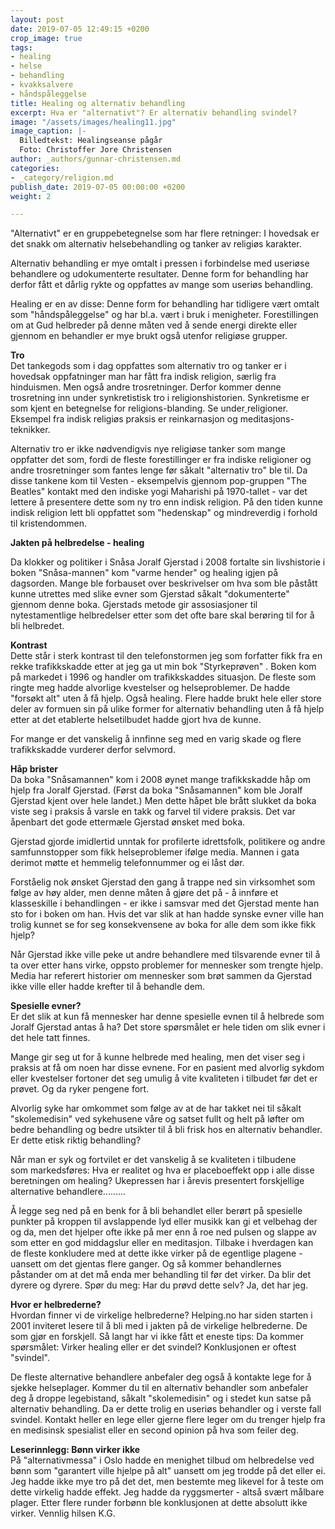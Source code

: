 ```yaml
---
layout: post
date: 2019-07-05 12:49:15 +0200
crop_image: true
tags:
- healing
- helse
- behandling
- kvakksalvere
- håndspåleggelse
title: Healing og alternativ behandling
excerpt: Hva er "alternativt"? Er alternativ behandling svindel?
image: "/assets/images/healing11.jpg"
image_caption: |-
  Billedtekst: Healingseanse pågår
  Foto: Christoffer Jore Christensen
author: _authors/gunnar-christensen.md
categories:
- _category/religion.md
publish_date: 2019-07-05 00:00:00 +0200
weight: 2

---
```

"Alternativt" er en gruppebetegnelse som har flere retninger: I hovedsak er det snakk om alternativ helsebehandling og tanker av religiøs karakter.

Alternativ behandling er mye omtalt i pressen i forbindelse med useriøse behandlere og udokumenterte resultater. Denne form for behandling har derfor fått et dårlig rykte og oppfattes av mange som useriøs behandling.

Healing er en av disse: Denne form for behandling har tidligere vært omtalt som "håndspåleggelse" og har bl.a. vært i bruk i menigheter. Forestillingen om at Gud helbreder på denne måten ved å sende energi direkte eller gjennom en behandler er mye brukt også utenfor religiøse grupper.

**Tro**  
Det tankegods som i dag oppfattes som alternativ tro og tanker er i hovedsak oppfatninger man har fått fra indisk religion, særlig fra hinduismen. Men også andre trosretninger. Derfor kommer denne trosretning inn under synkretistisk tro i religionshistorien. Synkretisme er som kjent en betegnelse for religions-blanding. Se under[ ](http://www.helping.no/religioner.htm)religioner. Eksempel fra indisk religiøs praksis er reinkarnasjon og meditasjons-teknikker.

Alternativ tro er ikke nødvendigvis nye religiøse tanker som mange oppfatter det som, fordi de fleste forestillinger er fra indiske religioner og andre trosretninger som fantes lenge før såkalt "alternativ tro" ble til. Da disse tankene kom til Vesten - eksempelvis gjennom pop-gruppen "The Beatles" kontakt med den indiske yogi Maharishi på 1970-tallet - var det lettere å presentere dette som ny tro enn indisk religion. På den tiden kunne indisk religion lett bli oppfattet som "hedenskap" og mindreverdig i forhold til kristendommen.

**Jakten på helbredelse - healing**

Da klokker og politiker i Snåsa Joralf Gjerstad i 2008 fortalte sin livshistorie i boken "Snåsa-mannen" kom "varme hender" og healing igjen på dagsorden. Mange ble forbauset over beskrivelser om hva som ble påstått kunne utrettes med slike evner som Gjerstad såkalt "dokumenterte" gjennom denne boka. Gjerstads metode gir assosiasjoner til nytestamentlige helbredelser etter som det ofte bare skal berøring til for å bli helbredet.

**Kontrast**  
Dette står i sterk kontrast til den telefonstormen jeg som forfatter fikk fra en rekke trafikkskadde etter at jeg ga ut min bok "Styrkeprøven" . Boken kom på markedet i 1996 og handler om trafikkskaddes situasjon. De fleste som ringte meg hadde alvorlige kvestelser og helseproblemer. De hadde "forsøkt alt" uten å få hjelp. Også healing. Flere hadde brukt hele eller store deler av formuen sin på ulike former for alternativ behandling uten å få hjelp etter at det etablerte helsetilbudet hadde gjort hva de kunne.

For mange er det vanskelig å innfinne seg med en varig skade og flere trafikkskadde vurderer derfor selvmord.

**Håp brister**  
Da boka "Snåsamannen" kom i 2008 øynet mange trafikkskadde håp om hjelp fra Joralf Gjerstad. (Først da boka "Snåsamannen" kom ble Joralf Gjerstad kjent over hele landet.) Men dette håpet ble brått slukket da boka viste seg i praksis å varsle en takk og farvel til videre praksis. Det var åpenbart det gode ettermæle Gjerstad ønsket med boka.

Gjerstad gjorde imidlertid unntak for profilerte idrettsfolk, politikere og andre samfunnstopper som fikk helseproblemer ifølge media. Mannen i gata derimot møtte et hemmelig telefonnummer og ei låst dør.

Forståelig nok ønsket Gjerstad den gang å trappe ned sin virksomhet som følge av høy alder, men denne måten å gjøre det på - å innføre et klasseskille i behandlingen - er ikke i samsvar med det Gjerstad mente han sto for i boken om han. Hvis det var slik at han hadde synske evner ville han trolig kunnet se for seg konsekvensene av boka for alle dem som ikke fikk hjelp?

Når Gjerstad ikke ville peke ut andre behandlere med tilsvarende evner til å ta over etter hans virke, oppsto problemer for mennesker som trengte hjelp. Media har referert historier om mennesker som brøt sammen da Gjerstad ikke ville eller hadde krefter til å behandle dem.

**Spesielle evner?**  
Er det slik at kun få mennesker har denne spesielle evnen til å helbrede som Joralf Gjerstad antas å ha? Det store spørsmålet er hele tiden om slik evner i det hele tatt finnes.

Mange gir seg ut for å kunne helbrede med healing, men det viser seg i praksis at få om noen har disse evnene. For en pasient med alvorlig sykdom eller kvestelser fortoner det seg umulig å vite kvaliteten i tilbudet før det er prøvet. Og da ryker pengene fort.

Alvorlig syke har omkommet som følge av at de har takket nei til såkalt "skolemedisin" ved sykehusene våre  og satset fullt og helt på løfter om bedre behandling og bedre utsikter til å bli frisk hos en alternativ behandler.  
Er dette etisk riktig behandling?

Når man er syk og fortvilet er det vanskelig å se kvaliteten i tilbudene  
som markedsføres: Hva er realitet og hva er placeboeffekt opp i alle disse beretningen om healing? Ukepressen har i årevis presentert forskjellige alternative behandlere.........

Å legge seg ned på en benk for å bli behandlet eller berørt på spesielle punkter på kroppen til avslappende lyd eller musikk kan gi et velbehag der og da, men det hjelper ofte ikke på mer enn å roe ned pulsen og slappe av som etter en god middagslur eller en meditasjon. Tilbake i hverdagen kan de fleste konkludere med at dette ikke virker på de egentlige plagene - uansett om det gjentas flere ganger. Og så kommer behandlernes påstander om at det må enda mer behandling til før det virker. Da blir det dyrere og dyrere. Spør du meg: Har du prøvd dette selv? Ja, det har jeg.

**Hvor er helbrederne?**  
Hvordan finner vi de virkelige helbrederne? Helping.no har siden starten i 2001 inviteret lesere til å bli med i jakten på de virkelige helbrederne. De som gjør en forskjell. Så langt har vi ikke fått et eneste tips: Da kommer spørsmålet: Virker healing eller er det svindel? Konklusjonen er oftest "svindel".

De fleste alternative behandlere anbefaler deg også å kontakte lege for å sjekke helseplager. Kommer du til en alternativ behandler som anbefaler deg å droppe legebistand, såkalt "skolemedisin" og i stedet kun satse på alternativ behandling. Da er dette trolig en useriøs behandler og i verste fall svindel. Kontakt heller en lege eller gjerne flere leger om du trenger hjelp fra en medisinsk spesialist eller en second opinion på hva som feiler deg.

**Leserinnlegg: Bønn virker ikke**  
På "alternativmessa" i Oslo hadde en menighet tilbud om helbredelse ved bønn som "garantert ville hjelpe på alt" uansett om jeg trodde på det eller ei. Jeg hadde ikke mye tro på det det, men bestemte meg likevel for å teste om dette virkelig hadde effekt. Jeg hadde da ryggsmerter - altså svært målbare plager. Etter flere runder forbønn ble konklusjonen at dette absolutt ikke virker. Vennlig hilsen K.G.